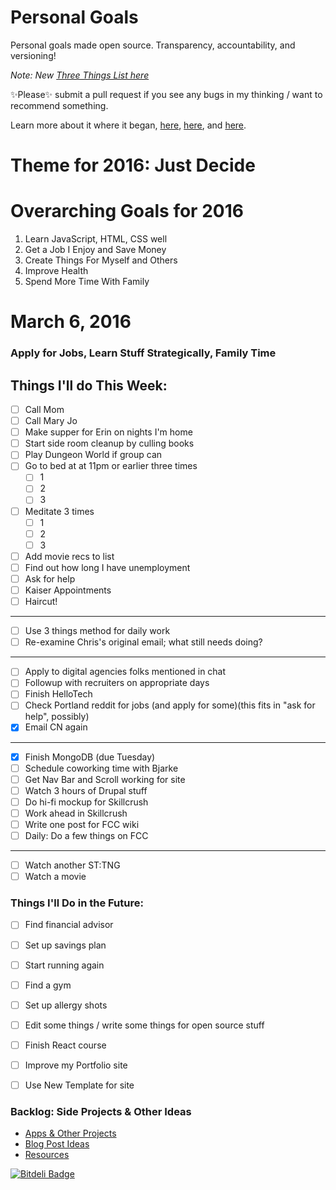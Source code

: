 Personal Goals
==============

Personal goals made open source. Transparency, accountability, and versioning!

*Note: New [Three Things List here](https://github.com/jwithington/personal-goals/blob/master/content-list/three.md)*


✨Please✨ submit a pull request if you see any bugs in my thinking / want to recommend something.

Learn more about it where it began, [here](https://github.com/una/personal-goals), [here](http://una.im/personal-goals-guide#💁), and [here](https://www.youtube.com/watch?v=xQEU0ZsvXYI).

# Theme for 2016: Just Decide

# Overarching Goals for 2016
1. Learn JavaScript, HTML, CSS well
2. Get a Job I Enjoy and Save Money
3. Create Things For Myself and Others
4. Improve Health
5. Spend More Time With Family

# March 6, 2016

### Apply for Jobs, Learn Stuff Strategically, Family Time

## Things I'll do This Week:

- [ ] Call Mom
- [ ] Call Mary Jo
- [ ] Make supper for Erin on nights I'm home
- [ ] Start side room cleanup by culling books
- [ ] Play Dungeon World if group can
- [ ] Go to bed at at 11pm or earlier three times
    - [ ] 1
    - [ ] 2
    - [ ] 3
- [ ] Meditate 3 times
  - [ ] 1
  - [ ] 2
  - [ ] 3
- [ ] Add movie recs to list
- [ ] Find out how long I have unemployment
- [ ] Ask for help
- [ ] Kaiser Appointments
- [ ] Haircut!

***

- [ ] Use 3 things method for daily work
- [ ] Re-examine Chris's original email; what still needs doing?

***

- [ ] Apply to digital agencies folks mentioned in chat
- [ ] Followup with recruiters on appropriate days
- [ ] Finish HelloTech
- [ ] Check Portland reddit for jobs (and apply for some)(this fits in "ask for help", possibly)
- [X] Email CN again

***

- [X] Finish MongoDB (due Tuesday)
- [ ] Schedule coworking time with Bjarke
- [ ] Get Nav Bar and Scroll working for site
- [ ] Watch 3 hours of Drupal stuff
- [ ] Do hi-fi mockup for Skillcrush
- [ ] Work ahead in Skillcrush
- [ ] Write one post for FCC wiki
- [ ] Daily: Do a few things on FCC

***

- [ ] Watch another ST:TNG
- [ ] Watch a movie

### Things I'll Do in the Future:
- [ ] Find financial advisor
- [ ] Set up savings plan
- [ ] Start running again
- [ ] Find a gym
- [ ] Set up allergy shots
- [ ] Edit some things / write some things for open source stuff
- [ ] Finish React course
- [ ] Improve my Portfolio site
- [ ] Use New Template for site


### Backlog: Side Projects & Other Ideas
- [Apps & Other Projects](ideas-and-misc/project-ideas.md)
- [Blog Post Ideas](ideas-and-misc/blog-ideas.md)
- [Resources](/resources)


[![Bitdeli Badge](https://d2weczhvl823v0.cloudfront.net/jwithington/personal-goals/trend.png)](https://bitdeli.com/free "Bitdeli Badge")

